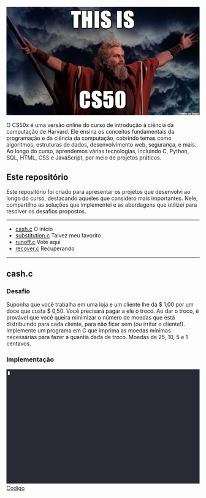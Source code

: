 <p align="center">
  <img src="src/212026_1298716.png" alt="" width="900"/>
</p>

O CS50x é uma versão online do curso de introdução à ciência da computação de Harvard. Ele ensina os conceitos fundamentais da programação e da ciência da computação, cobrindo temas como algoritmos, estruturas de dados, desenvolvimento web, segurança, e mais. Ao longo do curso, aprendemos várias tecnologias, incluindo C, Python, SQL, HTML, CSS e JavaScript, por meio de projetos práticos.

## Este repositório
Este repositório foi criado para apresentar os projetos que desenvolvi ao longo do curso, destacando aqueles que considero mais importantes. Nele, compartilho as soluções que implementei e as abordagens que utilizei para resolver os desafios propostos.

---
- [cash.c](#cashc) O inicio
- [substitution.c](https://github.com/dejoao/cs50x/tree/main/Week%202%20-%20Arrays/substitution) Talvez meu favorito
- [runoff.c](https://github.com/dejoao/cs50x/tree/main/Week%203%20-%20Algorithms/runoff) Vote aqui
- [recover.c](https://github.com/dejoao/cs50x/tree/main/Week%204%20-%20Memory/recover) Recuperando
---
## **cash.c**
### Desafio
Suponha que você trabalha em uma loja e um cliente lhe dá $ 1,00 por um doce que custa $ 0,50. Você precisará pagar a ele o troco. Ao dar o troco, é provável que você queira minimizar o número de moedas que está distribuindo para cada cliente, para não ficar sem (ou irritar o cliente!). Implemente um programa em C que imprima as moedas mínimas necessárias para fazer a quantia dada de troco. Moedas de 25, 10, 5 e 1 centavos.

### **Implementação**
![funcionamento](src/cash.gif)
[Codigo](https://github.com/dejoao/cs50x/blob/main/Week%201%20-%20C/Problema%2002%20-%20cash/cash.c)

